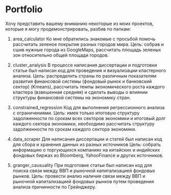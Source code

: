 # Portfolio
Хочу представить вашему вниманию некоторые из моих проектов, которые я могу продемонстрировать, разбив по папкам:

1) area_calculator
    Ко мне обратились знакомые с просьбой помочь рассчитать зеленое покрытие разных городов мира.
    Цель: собрав и сшив нужные города из GoogleMaps, рассчитать площадь зеленых зон относительно общей площади городов.
   
2) cluster_analysis
    В процессе написания диссертации и подготовки статьи был написан код для проведения и визуализации кластерного анализа.
    Цель: распределить страны по различным показателям развития финансовой системы (фондовый рынок и банковский сектор) (Kmeans), рассчитать темпы экономического роста каждого кластера (взвешенная средняя) и сделать выводы о влиянии структуры финансовой системы на экономику стран.
   
3) constrained_regression
    Код для выполнения регрессионного анализа с ограничениями.
    Цель: имея только итоговую структуру задолженности по срокам всех секторов экономики и итоговый долг каждого сектора экономики, необходимо рассчитать структуру задолженности по срокам каждого сектора экономики.
   
4) data_scraper
    Для написания диссертации и статей был написан код для сбора и хранения данных из разных источников
    Цель: собрать информацию о торгующихся компаниях на китайских и индийских фондовых биржах из Bloomberg, YahooFinance и других источников.
   
5) granger_causuality
    При подготовке статьи был написан код для поиска связи между ВВП и рыночной капитализацией фондовых рынков.
    Цель: провести анализ наличия связи между ВВП и рыночной капитализацией фондовых рынков путем проведения анализа причинности по Грейнджеру.
